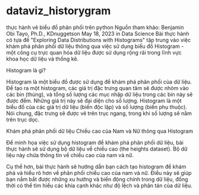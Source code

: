 # dataviz_historygram
thực hành vẽ biểu đồ phân phối trên python
Nguồn tham khảo: Benjamin Obi Tayo, Ph.D., KDnuggetson May 18, 2023 in Data Science
Bài thực hành có tựa đề "Exploring Data Distributions with Histograms" tập trung vào việc khám phá phân phối dữ liệu thông qua việc sử dụng biểu đồ Histogram - một công cụ trực quan hóa dữ liệu được sử dụng rộng rãi trong lĩnh vực khoa học dữ liệu và thống kê.

Histogram là gì?

Histogram là một biểu đồ được sử dụng để khám phá phân phối của dữ liệu. Để tạo ra một histogram, các giá trị đặc trưng quan tâm sẽ được nhóm vào các bin (thùng), và tổng số lượng các mục nhập dữ liệu trong các bin này sẽ được đếm. Những giá trị này sẽ đại diện cho số lượng. Histogram là một biểu đồ của các giá trị dữ liệu (biến độc lập) và số lượng (biến phụ thuộc). Nói chung, đặc trưng sẽ được vẽ trên trục ngang, trong khi số lượng sẽ nằm trên trục dọc.

Khám phá phân phối dữ liệu Chiều cao của Nam và Nữ thông qua Histogram

Để minh họa việc sử dụng histogram để khám phá phân phối dữ liệu, bài thực hành sẽ sử dụng bộ dữ liệu về chiều cao (the heights dataset). Bộ dữ liệu này chứa thông tin về chiều cao của nam và nữ.

Cụ thể hơn, bài thực hành sẽ hướng dẫn bạn cách tạo histogram để khám phá và hiểu rõ hơn về phân phối chiều cao của nam và nữ. Điều này sẽ giúp bạn nắm bắt được những xu hướng và biến động chính trong dữ liệu, đồng thời có thể tìm hiểu các khía cạnh khác như độ lệch và phân tán của dữ liệu.
